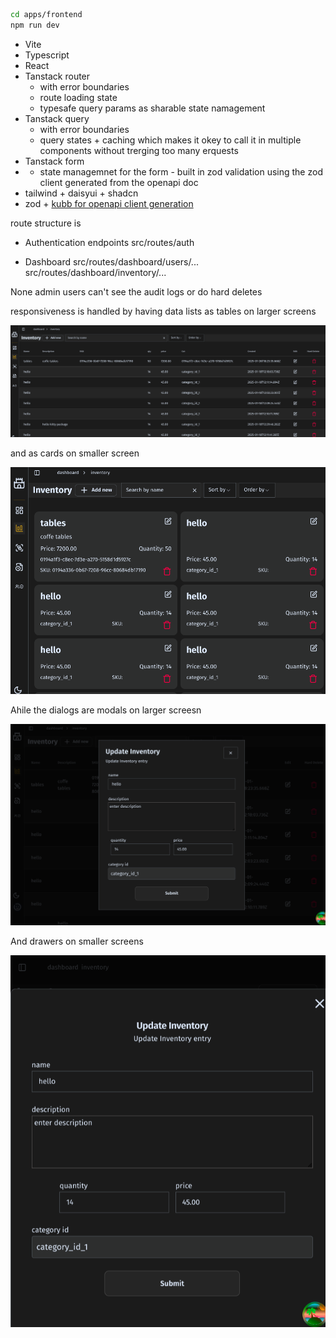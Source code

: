 ```sh
cd apps/frontend
npm run dev
```

- Vite
- Typescript
- React
- Tanstack router
    - with error boundaries
    - route loading state
    - typesafe query params as sharable state namagement
- Tanstack query
    - with error boundaries
    - query states + caching which makes it okey to call it in multiple components without trerging too many erquests
- Tanstack form
-    - state managemnet for the form
    - built in zod validation using the zod client generated from the openapi doc
- tailwind + daisyui + shadcn
- zod + [kubb for openapi client generation](https://github.com/kubb-labs/kubb#readme)


route structure is
 
- Authentication endpoints
src/routes/auth

- Dashboard
src/routes/dashboard/users/...
src/routes/dashboard/inventory/...

None admin users can't see the audit logs or do hard deletes

responsiveness is handled by having data lists as tables on larger screens

![table iew](https://github.com/tigawanna/inventory-management/raw/main/apps/frontend/docs/table-view.png)

and as cards on smaller screen 

![card view](https://github.com/tigawanna/inventory-management/raw/90bca8bce59d617925526ea2e7c3224518f22be4/apps/frontend/docs/cards-view.png)

Ahile the dialogs are modals on larger screesn

![modal view](https://github.com/tigawanna/inventory-management/raw/main/apps/frontend/docs/modal-view.png)

And drawers on smaller screens 

![drawer view](https://github.com/tigawanna/inventory-management/raw/main/apps/frontend/docs/drawer-view.png)
